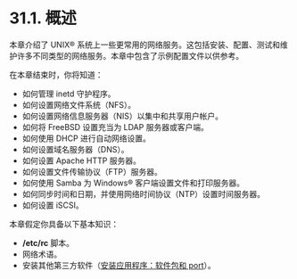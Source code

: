 # 31.1. 概述

本章介绍了 UNIX® 系统上一些更常用的网络服务。这包括安装、配置、测试和维护许多不同类型的网络服务。本章中包含了示例配置文件以供参考。

在本章结束时，你将知道：

- 如何管理 inetd 守护程序。
- 如何设置网络文件系统（NFS）。
- 如何设置网络信息服务器（NIS）以集中和共享用户帐户。
- 如何将 FreeBSD 设置充当为 LDAP 服务器或客户端。
- 如何使用 DHCP 进行自动网络设置。
- 如何设置域名服务器（DNS）。
- 如何设置 Apache HTTP 服务器。
- 如何设置文件传输协议（FTP）服务器。
- 如何使用 Samba 为 Windows® 客户端设置文件和打印服务器。
- 如何同步时间和日期，并使用网络时间协议（NTP）设置时间服务器。
- 如何设置 iSCSI。

本章假定你具备以下基本知识：

- **/etc/rc** 脚本。
- 网络术语。
- 安装其他第三方软件（[安装应用程序：软件包和 port](https://docs.freebsd.org/en/books/handbook/ports/index.html#ports)）。
